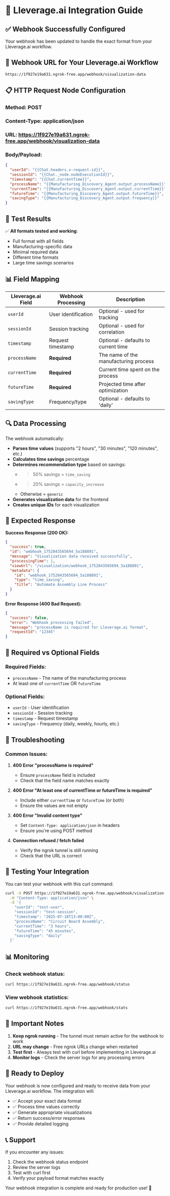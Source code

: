 # 🚀 Lleverage.ai Integration Guide

## ✅ **Webhook Successfully Configured**

Your webhook has been updated to handle the exact format from your Lleverage.ai workflow.

## 🔗 **Webhook URL for Your Lleverage.ai Workflow**

```
https://1f927e19a631.ngrok-free.app/webhook/visualization-data
```

## 📋 **HTTP Request Node Configuration**

### **Method**: POST
### **Content-Type**: application/json
### **URL**: https://1f927e19a631.ngrok-free.app/webhook/visualization-data

### **Body/Payload**:
```json
{
  "userId": "{{Chat.headers.x-request-id}}",
  "sessionId": "{{Chat._node.nodeExecutionId}}",
  "timestamp": "{{Chat.currentTime}}",
  "processName": "{{Manufacturing_Discovery_Agent.output.processName}}",
  "currentTime": "{{Manufacturing_Discovery_Agent.output.currentTime}}",
  "futureTime": "{{Manufacturing_Discovery_Agent.output.futureTime}}",
  "savingType": "{{Manufacturing_Discovery_Agent.output.frequency}}"
}
```

## 🧪 **Test Results**

✅ **All formats tested and working**:
- Full format with all fields
- Manufacturing-specific data
- Minimal required data
- Different time formats
- Large time savings scenarios

## 📊 **Field Mapping**

| Lleverage.ai Field | Webhook Processing | Description |
|-------------------|-------------------|-------------|
| `userId` | User identification | Optional - used for tracking |
| `sessionId` | Session tracking | Optional - used for correlation |
| `timestamp` | Request timestamp | Optional - defaults to current time |
| `processName` | **Required** | The name of the manufacturing process |
| `currentTime` | **Required** | Current time spent on the process |
| `futureTime` | **Required** | Projected time after optimization |
| `savingType` | Frequency/type | Optional - defaults to 'daily' |

## 🔍 **Data Processing**

The webhook automatically:
- **Parses time values** (supports "2 hours", "30 minutes", "120 minutes", etc.)
- **Calculates time savings** percentage
- **Determines recommendation type** based on savings:
  - >50% savings = `time_saving`
  - >20% savings = `capacity_increase`
  - Otherwise = `generic`
- **Generates visualization data** for the frontend
- **Creates unique IDs** for each visualization

## 🎯 **Expected Response**

**Success Response (200 OK):**
```json
{
  "success": true,
  "id": "webhook_1752843565694_5a188891",
  "message": "Visualization data received successfully",
  "processingTime": 1,
  "viewUrl": "/visualization/webhook_1752843565694_5a188891",
  "metadata": {
    "id": "webhook_1752843565694_5a188891",
    "type": "time_saving",
    "title": "Automate Assembly Line Process"
  }
}
```

**Error Response (400 Bad Request):**
```json
{
  "success": false,
  "error": "Webhook processing failed",
  "message": "processName is required for Lleverage.ai format",
  "requestId": "12345"
}
```

## 📝 **Required vs Optional Fields**

### **Required Fields:**
- `processName` - The name of the manufacturing process
- At least one of `currentTime` OR `futureTime`

### **Optional Fields:**
- `userId` - User identification
- `sessionId` - Session tracking
- `timestamp` - Request timestamp
- `savingType` - Frequency (daily, weekly, hourly, etc.)

## 🔧 **Troubleshooting**

### **Common Issues:**

1. **400 Error "processName is required"**
   - Ensure `processName` field is included
   - Check that the field name matches exactly

2. **400 Error "At least one of currentTime or futureTime is required"**
   - Include either `currentTime` or `futureTime` (or both)
   - Ensure the values are not empty

3. **400 Error "Invalid content type"**
   - Set `Content-Type: application/json` in headers
   - Ensure you're using POST method

4. **Connection refused / fetch failed**
   - Verify the ngrok tunnel is still running
   - Check that the URL is correct

## 🧪 **Testing Your Integration**

You can test your webhook with this curl command:

```bash
curl -X POST https://1f927e19a631.ngrok-free.app/webhook/visualization-data \
  -H "Content-Type: application/json" \
  -d '{
    "userId": "test-user",
    "sessionId": "test-session",
    "timestamp": "2025-07-18T13:00:00Z",
    "processName": "Circuit Board Assembly",
    "currentTime": "3 hours",
    "futureTime": "45 minutes",
    "savingType": "daily"
  }'
```

## 📊 **Monitoring**

### **Check webhook status:**
```bash
curl https://1f927e19a631.ngrok-free.app/webhook/status
```

### **View webhook statistics:**
```bash
curl https://1f927e19a631.ngrok-free.app/webhook/stats
```

## 🚨 **Important Notes**

1. **Keep ngrok running** - The tunnel must remain active for the webhook to work
2. **URL may change** - Free ngrok URLs change when restarted
3. **Test first** - Always test with curl before implementing in Lleverage.ai
4. **Monitor logs** - Check the server logs for any processing errors

## 🎉 **Ready to Deploy**

Your webhook is now configured and ready to receive data from your Lleverage.ai workflow. The integration will:

- ✅ Accept your exact data format
- ✅ Process time values correctly
- ✅ Generate appropriate visualizations
- ✅ Return success/error responses
- ✅ Provide detailed logging

## 📞 **Support**

If you encounter any issues:
1. Check the webhook status endpoint
2. Review the server logs
3. Test with curl first
4. Verify your payload format matches exactly

Your webhook integration is complete and ready for production use! 🚀